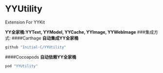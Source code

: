 # YYUtility
Extension For YYKit

**YY全家桶:YYText, YYModel, YYCache, YYImage, YYWebImage**
###集成方式:
####Carthage
**自动集成YY全家桶**

```bash
github "Initial-C/YYUtility"
```
####Cocoapods
**自动依赖YY全家桶**

```bash
pod "YYUtility"
```